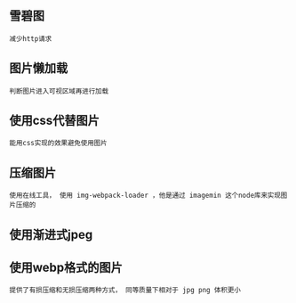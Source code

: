 ## 雪碧图
    减少http请求
## 图片懒加载
    判断图片进入可视区域再进行加载
## 使用css代替图片
    能用css实现的效果避免使用图片
## 压缩图片
    使用在线工具， 使用 img-webpack-loader ，他是通过 imagemin 这个node库来实现图片压缩的
## 使用渐进式jpeg

## 使用webp格式的图片
    提供了有损压缩和无损压缩两种方式， 同等质量下相对于 jpg png 体积更小